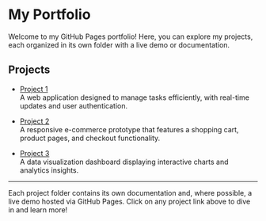 # My Portfolio

Welcome to my GitHub Pages portfolio! Here, you can explore my projects, each organized in its own folder with a live demo or documentation.

## Projects

- [Project 1](https://thebittles.github.io/example-wit/project1/)  
  A web application designed to manage tasks efficiently, with real-time updates and user authentication.

- [Project 2](https://thebittles.github.io/example-wit/project2/)  
  A responsive e-commerce prototype that features a shopping cart, product pages, and checkout functionality.

- [Project 3](https://thebittles.github.io/example-wit/project3/)  
  A data visualization dashboard displaying interactive charts and analytics insights.

---

Each project folder contains its own documentation and, where possible, a live demo hosted via GitHub Pages. Click on any project link above to dive in and learn more!
